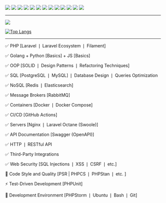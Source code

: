 [![](https://img.shields.io/badge/career-habr-blue?logo=habr&style=flat-square)](https://career.habr.com/influx)
[![](https://img.shields.io/badge/%40-email-blue&?style=flat-square)](mailto:krochak_n@mail.ru)
[![](https://img.shields.io/badge/telegram-blue?logo=telegram&style=flat-square)](https://t.me/influx_ow)
[![](https://img.shields.io/badge/%20-%20-grey)](#)
[![](https://img.shields.io/badge/%20-%20-grey)](#)
[![](https://img.shields.io/badge/%20-%20-grey)](#)
[![](https://img.shields.io/badge/H-hexlet-black?style=flat-square)](https://ru.hexlet.io/u/influx)
[![](https://img.shields.io/badge/laracasts-red?logo=laravel&style=flat-square&logoColor=white)](https://laracasts.com/@Influx)
[![](https://img.shields.io/badge/%20-%20-red)](#)
[![](https://img.shields.io/badge/%20-%20-red)](#)
[![](https://img.shields.io/badge/%20-%20-red)](#)
[![](https://img.shields.io/badge/leetcode-orange?logo=leetcode&style=flat-square&logoColor=white)](https://leetcode.com/InfluxOW/)
[![](https://www.codewars.com/users/InfluxOW/badges/micro)](https://www.codewars.com/users/InfluxOW)

---

[![](https://github-readme-stats-theta-black-53.vercel.app/api?username=influxow&include_all_commits=true&show_icons=true&count_private=true&hide_title=true)](https://github.com/InfluxOW)

[![Top Langs](https://github-readme-stats-theta-black-53.vercel.app/api/top-langs/?username=influxow&layout=compact&card_width=445&hide_title=true)](https://github.com/InfluxOW)

---

✅ PHP [Laravel ❘ Laravel Ecosystem ❘ Filament]

✅ Golang + Python [Basics] + JS [Basics]

✅ OOP [SOLID ❘ Design Patterns ❘ Refactoring Techniques]

✅ SQL [PostgreSQL ❘ MySQL] ❘ Database Design ❘ Queries Optimization

✅ NoSQL [Redis ❘ Elasticsearch]

✅ Message Brokers [RabbitMQ]

✅ Containers [Docker ❘ Docker Compose]

✅ CI/CD [GitHub Actions]

✅ Servers [Nginx ❘ Laravel Octane (Swoole)]

✅ API Documentation [Swagger (OpenAPI)]

✅ HTTP ❘ RESTful API

✅ Third-Party Integrations

✅ Web Security [SQL Injections ❘ XSS ❘ CSRF ❘ etc.]

💙 Code Style and Quality [PSR | PHPCS ❘ PHPStan ❘ etc. ]

⚡ Test-Driven Development [PHPUnit]

📝 Development Environment [PHPStorm ❘ Ubuntu ❘ Bash ❘ Git]



